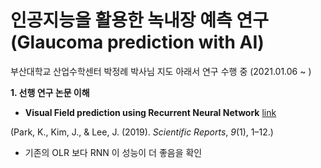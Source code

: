 # 인공지능을 활용한 녹내장 예측 연구(Glaucoma prediction with AI) 
부산대학교 산업수학센터 박정례 박사님 지도 아래서 연구 수행 중 (2021.01.06 ~ )

**1. 선행 연구 논문 이해**  
- **Visual Field prediction using Recurrent Neural Network** [link](https://doi.org/10.1038/s41598-019-44852-6) 

(Park, K., Kim, J., & Lee, J. (2019). *Scientific Reports*, *9*(1), 1–12.)
   - 기존의 OLR 보다 RNN 이 성능이 더 좋음을 확인
